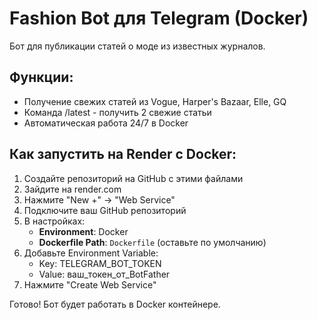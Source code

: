# Fashion Bot для Telegram (Docker)

Бот для публикации статей о моде из известных журналов.

## Функции:
- Получение свежих статей из Vogue, Harper's Bazaar, Elle, GQ
- Команда /latest - получить 2 свежие статьи
- Автоматическая работа 24/7 в Docker

## Как запустить на Render с Docker:

1. Создайте репозиторий на GitHub с этими файлами
2. Зайдите на render.com
3. Нажмите "New +" → "Web Service"
4. Подключите ваш GitHub репозиторий
5. В настройках:
   - **Environment**: Docker
   - **Dockerfile Path**: `Dockerfile` (оставьте по умолчанию)
6. Добавьте Environment Variable:
   - Key: TELEGRAM_BOT_TOKEN
   - Value: ваш_токен_от_BotFather
7. Нажмите "Create Web Service"

Готово! Бот будет работать в Docker контейнере.

